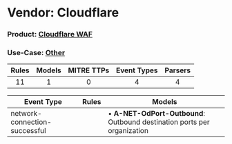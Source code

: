 Vendor: Cloudflare
==================
### Product: [Cloudflare WAF](../ds_cloudflare_cloudflare_waf.md)
### Use-Case: [Other](../../../../UseCases/uc_other.md)

| Rules | Models | MITRE TTPs | Event Types | Parsers |
|:-----:|:------:|:----------:|:-----------:|:-------:|
|  11   |   1    |     0      |      4      |    4    |

| Event Type                    | Rules | Models                                                                       |
| ----------------------------- | ----- | ---------------------------------------------------------------------------- |
| network-connection-successful |       |  • <b>A-NET-OdPort-Outbound</b>: Outbound destination ports per organization |
